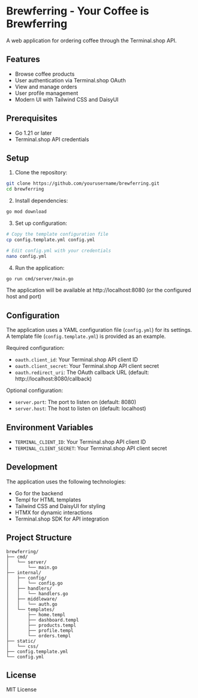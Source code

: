 # Brewferring - Your Coffee is Brewferring

A web application for ordering coffee through the Terminal.shop API.

## Features

- Browse coffee products
- User authentication via Terminal.shop OAuth
- View and manage orders
- User profile management
- Modern UI with Tailwind CSS and DaisyUI

## Prerequisites

- Go 1.21 or later
- Terminal.shop API credentials

## Setup

1. Clone the repository:
```bash
git clone https://github.com/yourusername/brewferring.git
cd brewferring
```

2. Install dependencies:
```bash
go mod download
```

3. Set up configuration:
```bash
# Copy the template configuration file
cp config.template.yml config.yml

# Edit config.yml with your credentials
nano config.yml
```

4. Run the application:
```bash
go run cmd/server/main.go
```

The application will be available at http://localhost:8080 (or the configured host and port)

## Configuration

The application uses a YAML configuration file (`config.yml`) for its settings. A template file (`config.template.yml`) is provided as an example.

Required configuration:
- `oauth.client_id`: Your Terminal.shop API client ID
- `oauth.client_secret`: Your Terminal.shop API client secret
- `oauth.redirect_uri`: The OAuth callback URL (default: http://localhost:8080/callback)

Optional configuration:
- `server.port`: The port to listen on (default: 8080)
- `server.host`: The host to listen on (default: localhost)

## Environment Variables

- `TERMINAL_CLIENT_ID`: Your Terminal.shop API client ID
- `TERMINAL_CLIENT_SECRET`: Your Terminal.shop API client secret

## Development

The application uses the following technologies:

- Go for the backend
- Templ for HTML templates
- Tailwind CSS and DaisyUI for styling
- HTMX for dynamic interactions
- Terminal.shop SDK for API integration

## Project Structure

```
brewferring/
├── cmd/
│   └── server/
│       └── main.go
├── internal/
│   ├── config/
│   │   └── config.go
│   ├── handlers/
│   │   └── handlers.go
│   ├── middleware/
│   │   └── auth.go
│   └── templates/
│       ├── home.templ
│       ├── dashboard.templ
│       ├── products.templ
│       ├── profile.templ
│       └── orders.templ
├── static/
│   └── css/
├── config.template.yml
└── config.yml
```

## License

MIT License 